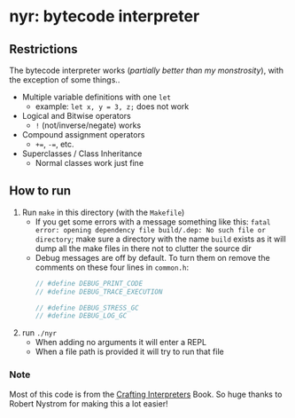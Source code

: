 # nyr: bytecode interpreter

## Restrictions
The bytecode interpreter works (_partially better than my monstrosity_), with the exception of some things..
- Multiple variable definitions with one `let`
	- example: `let x, y = 3, z;` does not work
- Logical and Bitwise operators
	- `!` (not/inverse/negate) works
- Compound assignment operators
	- `+=`, `-=`, etc.
- Superclasses / Class Inheritance
	- Normal classes work just fine

## How to run
1. Run `make` in this directory (with the `Makefile`)
	- If you get some errors with a message something like this: `fatal error: opening dependency file build/.dep: No such file or directory`; make sure a directory with the name `build` exists as it will dump all the make files in there not to clutter the source dir
	- Debug messages are off by default. To turn them on remove the comments on these four lines in `common.h`:
		```C
		// #define DEBUG_PRINT_CODE
		// #define DEBUG_TRACE_EXECUTION

		// #define DEBUG_STRESS_GC
		// #define DEBUG_LOG_GC
		```
2. run `./nyr`
	- When adding no arguments it will enter a REPL
	- When a file path is provided it will try to run that file

### Note
Most of this code is from the [Crafting Interpreters](https://craftinginterpreters.com/) Book.
So huge thanks to Robert Nystrom for making this a lot easier!
